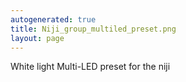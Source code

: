 ```yaml
---
autogenerated: true
title: Niji_group_multiled_preset.png
layout: page
---
```


White light Multi-LED preset for the niji

